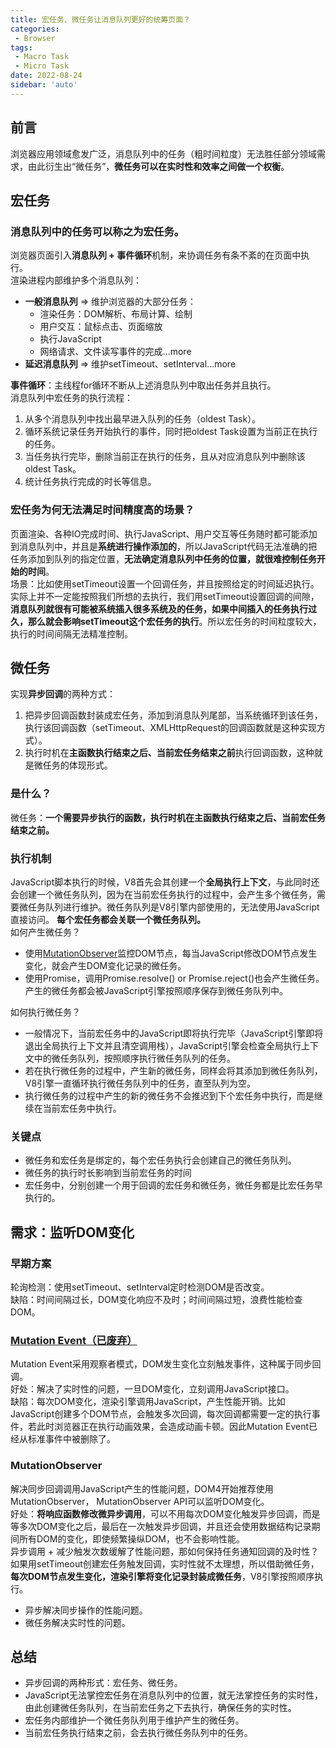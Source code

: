 ```yaml
---
title: 宏任务、微任务让消息队列更好的统筹页面？
categories:
 - Browser
tags:
 - Macro Task
 - Micro Task
date: 2022-08-24
sidebar: 'auto'
---
```


## 前言
浏览器应用领域愈发广泛，消息队列中的任务（粗时间粒度）无法胜任部分领域需求，由此衍生出“微任务”，**微任务可以在实时性和效率之间做一个权衡**。

## 宏任务
### **消息队列中的任务可以称之为宏任务。**
浏览器页面引入**消息队列 + 事件循环**机制，来协调任务有条不紊的在页面中执行。<br/>
渲染进程内部维护多个消息队列：
* **一般消息队列** => 维护浏览器的大部分任务：
  * 渲染任务：DOM解析、布局计算、绘制
  * 用户交互：鼠标点击、页面缩放
  * 执行JavaScript
  * 网络请求、文件读写事件的完成...more
* **延迟消息队列** => 维护setTimeout、setInterval...more

**事件循环**：主线程for循环不断从上述消息队列中取出任务并且执行。<br/>
消息队列中宏任务的执行流程：
1. 从多个消息队列中找出最早进入队列的任务（oldest Task）。
2. 循环系统记录任务开始执行的事件，同时把oldest Task设置为当前正在执行的任务。
3. 当任务执行完毕，删除当前正在执行的任务，且从对应消息队列中删除该oldest Task。
4. 统计任务执行完成的时长等信息。

### 宏任务为何无法满足时间精度高的场景？
页面渲染、各种IO完成时间、执行JavaScript、用户交互等任务随时都可能添加到消息队列中，并且是**系统进行操作添加的**，所以JavaScript代码无法准确的把任务添加到队列的指定位置，**无法确定消息队列中任务的位置，就很难控制任务开始的时间**。<br/>
场景：比如使用setTimeout设置一个回调任务，并且按照给定的时间延迟执行。
实际上并不一定能按照我们所想的去执行，我们用setTimeout设置回调的间隙，**消息队列就很有可能被系统插入很多系统及的任务，如果中间插入的任务执行过久，那么就会影响setTimeout这个宏任务的执行**。所以宏任务的时间粒度较大，执行的时间间隔无法精准控制。

## 微任务
实现**异步回调**的两种方式：
1. 把异步回调函数封装成宏任务，添加到消息队列尾部，当系统循环到该任务，执行该回调函数（setTimeout、XMLHttpRequest的回调函数就是这种实现方式）。
2. 执行时机在**主函数执行结束之后、当前宏任务结束之前**执行回调函数，这种就是微任务的体现形式。
### 是什么？
微任务：**一个需要异步执行的函数，执行时机在主函数执行结束之后、当前宏任务结束之前。**
### 执行机制
JavaScript脚本执行的时候，V8首先会其创建一个**全局执行上下文**，与此同时还会创建一个微任务队列，因为在当前宏任务执行的过程中，会产生多个微任务，需要微任务队列进行维护。微任务队列是V8引擎内部使用的，无法使用JavaScript直接访问。
**每个宏任务都会关联一个微任务队列。**<br/>
如何产生微任务？
* 使用[MutationObserver](https://developer.mozilla.org/zh-CN/docs/Web/API/MutationObserver)监控DOM节点，每当JavaScript修改DOM节点发生变化，就会产生DOM变化记录的微任务。
* 使用Promise，调用Promise.resolve() or Promise.reject()也会产生微任务。
产生的微任务都会被JavaScript引擎按照顺序保存到微任务队列中。

如何执行微任务？
* 一般情况下，当前宏任务中的JavaScript即将执行完毕（JavaScript引擎即将退出全局执行上下文并且清空调用栈），JavaScript引擎会检查全局执行上下文中的微任务队列，按照顺序执行微任务队列的任务。
* 若在执行微任务的过程中，产生新的微任务，同样会将其添加到微任务队列，V8引擎一直循环执行微任务队列中的任务，直至队列为空。
* 执行微任务的过程中产生的新的微任务不会推迟到下个宏任务中执行，而是继续在当前宏任务中执行。
### 关键点
* 微任务和宏任务是绑定的，每个宏任务执行会创建自己的微任务队列。
* 微任务的执行时长影响到当前宏任务的时间
* 宏任务中，分别创建一个用于回调的宏任务和微任务，微任务都是比宏任务早执行的。

## 需求：监听DOM变化
### 早期方案
轮询检测：使用setTimeout、setInterval定时检测DOM是否改变。<br/>
缺陷：时间间隔过长，DOM变化响应不及时；时间间隔过短，浪费性能检查DOM。

### [Mutation Event（已废弃）](https://developer.mozilla.org/en-US/docs/Web/API/MutationEvent)
Mutation Event采用观察者模式，DOM发生变化立刻触发事件，这种属于同步回调。<br/>
好处：解决了实时性的问题，一旦DOM变化，立刻调用JavaScript接口。<br/>
缺陷：每次DOM变化，渲染引擎调用JavaScript，产生性能开销。比如JavaScript创建多个DOM节点，会触发多次回调，每次回调都需要一定的执行事件，若此时浏览器正在执行动画效果，会造成动画卡顿。因此Mutation Event已经从标准事件中被删除了。

### MutationObserver
解决同步回调调用JavaScript产生的性能问题，DOM4开始推荐使用MutationObserver，
MutationObserver API可以监听DOM变化。<br/>
好处：**将响应函数修改微异步调用**，可以不用每次DOM变化触发异步回调，而是等多次DOM变化之后，最后在一次触发异步回调，并且还会使用数据结构记录期间所有DOM的变化，即使频繁操纵DOM，也不会影响性能。<br/>
异步调用 + 减少触发次数缓解了性能问题，那如何保持任务通知回调的及时性？<br/>
如果用setTimeout创建宏任务触发回调，实时性就不太理想，所以借助微任务，**每次DOM节点发生变化，渲染引擎将变化记录封装成微任务**，V8引擎按照顺序执行。
* 异步解决同步操作的性能问题。
* 微任务解决实时性的问题。
## 总结
* 异步回调的两种形式：宏任务、微任务。
* JavaScript无法掌控宏任务在消息队列中的位置，就无法掌控任务的实时性，由此创建微任务队列，在当前宏任务之下去执行，确保任务的实时性。
* 宏任务内部维护一个微任务队列用于维护产生的微任务。
* 当前宏任务执行结束之前，会去执行微任务队列中的任务。
